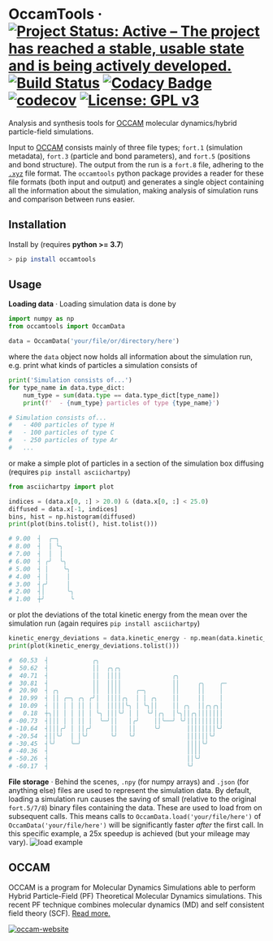 OccamTools 
&middot;
[![Project Status: Active – The project has reached a stable, usable state and is being actively developed.](https://www.repostatus.org/badges/latest/active.svg)](https://www.repostatus.org/#active) [![Build Status](https://travis-ci.com/mortele/OccamTools.svg?token=81VUNKkUYjZSicZzs1NR&branch=master)](https://travis-ci.com/mortele/OccamTools) [![Codacy Badge](https://api.codacy.com/project/badge/Grade/b91377a289bc42868314310dd6be2b60)](https://www.codacy.com?utm_source=github.com&amp;utm_medium=referral&amp;utm_content=mortele/OccamTools&amp;utm_campaign=Badge_Grade) [![codecov](https://codecov.io/gh/mortele/OccamTools/branch/master/graph/badge.svg?token=IXlriBpSwo)](https://codecov.io/gh/mortele/OccamTools) [![License: GPL v3](https://img.shields.io/badge/License-GPLv3-blue.svg)](https://www.gnu.org/licenses/gpl-3.0)
=========
Analysis and synthesis tools for [OCCAM](#OCCAM) molecular dynamics/hybrid particle-field simulations.

Input to [OCCAM](#OCCAM) consists mainly of three file types; `fort.1` (simulation metadata), `fort.3` (particle and bond parameters), and `fort.5` (positions and bond structure). The output from the run is a `fort.8` file, adhering to the [`.xyz`](https://en.wikipedia.org/wiki/XYZ_file_format) file format. The `occamtools` python package provides a reader for these file formats (both input and output) and generates a single object containing all the information about the simulation, making analysis of simulation runs and comparison between runs easier. 

Installation
---------
Install by (requires **python >= 3.7**)
```bash
> pip install occamtools
```

Usage
---------
**Loading data**
&middot;
Loading simulation data is done by
```python
import numpy as np
from occamtools import OccamData

data = OccamData('your/file/or/directory/here')
```
where the `data` object now holds all information about the simulation run, e.g. print what kinds of particles a simulation consists of 
```python 
print('Simulation consists of...')
for type_name in data.type_dict:
    num_type = sum(data.type == data.type_dict[type_name])
    print(f'  - {num_type} particles of type {type_name}')

# Simulation consists of...
#   - 400 particles of type H
#   - 100 particles of type C
#   - 250 particles of type Ar
#   ...
```
or make a simple plot of particles in a section of the simulation box diffusing (requires `pip install asciichartpy`)
```python
from asciichartpy import plot

indices = (data.x[0, :] > 20.0) & (data.x[0, :] < 25.0)
diffused = data.x[-1, indices]
bins, hist = np.histogram(diffused)
print(plot(bins.tolist(), hist.tolist()))

# 9.00  ┤  ╭─╮
# 8.00  ┤  │ ╰╮
# 7.00  ┤  │  │
# 6.00  ┤ ╭╯  ╰╮
# 5.00  ┤ │    ╰╮
# 4.00  ┤ │     │
# 3.00  ┤╭╯     │
# 2.00  ┤│      ╰╮
# 1.00  ┼╯       ╰
```
or plot the deviations of the total kinetic energy from the mean over the simulation run (again requires `pip install asciichartpy`)
```python
kinetic_energy_deviations = data.kinetic_energy - np.mean(data.kinetic_energy)
print(plot(kinetic_energy_deviations.tolist()))

#  60.53  ┤            ╭╮
#  50.62  ┤            ││  ╭╮╭╮
#  40.71  ┤            ││  ││││              ╭╮
#  30.81  ┤            ││  ││││              ││     ╭╮    ╭─
#  20.90  ┤ ╭╮         ││  ││││    ╭─╮       ││     ││    │
#  10.99  ┤ ││ ╭─╮ ╭╮ ╭╯│  ││││╭╮  │ │ ╭╮    ││     ││    │
#  10.09  ┤ ││ │ │ ││ │ │  │││││╰╮ │ ╰╮││    ││ ╭╮  ││╭╮╭╮│
#   0.18  ┼╮││ │ │ ││ │ ╰╮ │││╰╯ │ │  ╰╯│╭╮  │╰╮││╭╮│││││││
# -00.73  ┤│││ │ │ ││ │  ╰─╯││   │╭╯    ││╰──╯ ╰╯││││││││││
# -10.64  ┤│││╭╯ │ ││╭╯     ││   ││     ╰╯       ││││││││╰╯
# -20.54  ┤││╰╯  │ │╰╯      ╰╯   ╰╯              ││││││╰╯
# -30.45  ┤╰╯    ╰─╯                             ││││╰╯
# -40.36  ┤                                      ││││
# -50.26  ┤                                      ││╰╯
# -60.17  ┤                                      ╰╯
```

**File storage**
&middot;
Behind the scenes, `.npy` (for numpy arrays) and `.json` (for anything else) files are used to represent the simulation data. By default, loading a simulation run causes the saving of small (relative to the original `fort.5/7/8`) binary files containing the data. These are used to load from on subsequent calls. This means calls to `OccamData.load('your/file/here')` of `OccamData('your/file/here')` will be significantly faster *after* the first call. In this specific example, a 25x speedup is achieved (but your mileage may vary).
![load example](https://i.imgur.com/Wssbx9B.gif)

OCCAM
---------
OCCAM is a program for Molecular Dynamics Simulations able to perform Hybrid Particle-Field (PF) Theoretical Molecular Dynamics simulations. This recent PF technique combines molecular dynamics (MD) and self consistent field theory (SCF). [Read more.](http://www.occammd.org/about/)

[![occam-website](http://www.occammd.org/wp-content/uploads/2018/08/cropped-Untitled-2-01-2.png)](http://www.occammd.org/)